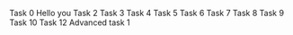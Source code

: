 Task 0
Hello you
Task 2
Task 3
Task 4
Task 5
Task 6
Task 7
Task 8
Task 9
Task 10
Task 12
Advanced task 1
